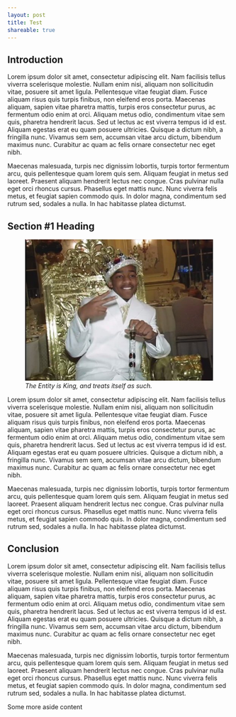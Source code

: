 ```yaml
---
layout: post
title: Test
shareable: true
---
```

<section>
    <h2>Introduction</h2>
    <p>
    Lorem ipsum dolor sit amet, consectetur adipiscing elit. Nam facilisis tellus viverra scelerisque molestie. Nullam enim nisi, aliquam non sollicitudin vitae, posuere sit amet ligula. Pellentesque vitae feugiat diam. Fusce aliquam risus quis turpis finibus, non eleifend eros porta. Maecenas aliquam, sapien vitae pharetra mattis, turpis eros consectetur purus, ac fermentum odio enim at orci. Aliquam metus odio, condimentum vitae sem quis, pharetra hendrerit lacus. Sed ut lectus ac est viverra tempus id id est. Aliquam egestas erat eu quam posuere ultricies. Quisque a dictum nibh, a fringilla nunc. Vivamus sem sem, accumsan vitae arcu dictum, bibendum maximus nunc. Curabitur ac quam ac felis ornare consectetur nec eget nibh.
    </p>
    <p>
    Maecenas malesuada, turpis nec dignissim lobortis, turpis tortor fermentum arcu, quis pellentesque quam lorem quis sem. Aliquam feugiat in metus sed laoreet. Praesent aliquam hendrerit lectus nec congue. Cras pulvinar nulla eget orci rhoncus cursus. Phasellus eget mattis nunc. Nunc viverra felis metus, et feugiat sapien commodo quis. In dolor magna, condimentum sed rutrum sed, sodales a nulla. In hac habitasse platea dictumst.
    </p>
</section>

<section>
    <h2>Section #1 Heading</h2>
    <aside>
        <figure>
            <img src="/images/my-super-sweet-16.jpg">
            <figcaption><i>The Entity is King, and treats itself as such.</i></figcaption>
        </figure>
    </aside>
    <p>
    Lorem ipsum dolor sit amet, consectetur adipiscing elit. Nam facilisis tellus viverra scelerisque molestie. Nullam enim nisi, aliquam non sollicitudin vitae, posuere sit amet ligula. Pellentesque vitae feugiat diam. Fusce aliquam risus quis turpis finibus, non eleifend eros porta. Maecenas aliquam, sapien vitae pharetra mattis, turpis eros consectetur purus, ac fermentum odio enim at orci. Aliquam metus odio, condimentum vitae sem quis, pharetra hendrerit lacus. Sed ut lectus ac est viverra tempus id id est. Aliquam egestas erat eu quam posuere ultricies. Quisque a dictum nibh, a fringilla nunc. Vivamus sem sem, accumsan vitae arcu dictum, bibendum maximus nunc. Curabitur ac quam ac felis ornare consectetur nec eget nibh.
    </p>
    <p>
    Maecenas malesuada, turpis nec dignissim lobortis, turpis tortor fermentum arcu, quis pellentesque quam lorem quis sem. Aliquam feugiat in metus sed laoreet. Praesent aliquam hendrerit lectus nec congue. Cras pulvinar nulla eget orci rhoncus cursus. Phasellus eget mattis nunc. Nunc viverra felis metus, et feugiat sapien commodo quis. In dolor magna, condimentum sed rutrum sed, sodales a nulla. In hac habitasse platea dictumst.
    </p>
</section>

<section>
    <h2>Conclusion</h2>
    <p>
    Lorem ipsum dolor sit amet, consectetur adipiscing elit. Nam facilisis tellus viverra scelerisque molestie. Nullam enim nisi, aliquam non sollicitudin vitae, posuere sit amet ligula. Pellentesque vitae feugiat diam. Fusce aliquam risus quis turpis finibus, non eleifend eros porta. Maecenas aliquam, sapien vitae pharetra mattis, turpis eros consectetur purus, ac fermentum odio enim at orci. Aliquam metus odio, condimentum vitae sem quis, pharetra hendrerit lacus. Sed ut lectus ac est viverra tempus id id est. Aliquam egestas erat eu quam posuere ultricies. Quisque a dictum nibh, a fringilla nunc. Vivamus sem sem, accumsan vitae arcu dictum, bibendum maximus nunc. Curabitur ac quam ac felis ornare consectetur nec eget nibh.
    </p>
    <p>
    Maecenas malesuada, turpis nec dignissim lobortis, turpis tortor fermentum arcu, quis pellentesque quam lorem quis sem. Aliquam feugiat in metus sed laoreet. Praesent aliquam hendrerit lectus nec congue. Cras pulvinar nulla eget orci rhoncus cursus. Phasellus eget mattis nunc. Nunc viverra felis metus, et feugiat sapien commodo quis. In dolor magna, condimentum sed rutrum sed, sodales a nulla. In hac habitasse platea dictumst.
    </p>
    <aside>
        <p>Some more aside content</p>
    </aside>
</section>